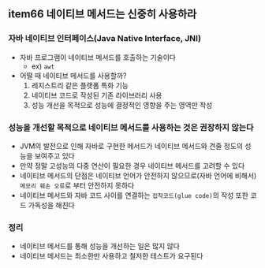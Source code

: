 ## item66 네이티브 메서드는 신중히 사용하라

### 자바 네이티브 인터페이스(Java Native Interface, JNI)
- 자바 프로그램이 네이티브 메서드를 호출하는 기술이다
  - ex) `awt`
- 어떨 때 네이티브 메서드를 사용할까?
  1. 레지스트리 같은 플랫폼 특화 기능
  2. 네이티브 코드로 작성된 기존 라이브러리 사용
  3. 성능 개선을 목적으로 성능에 결정적인 영향을 주는 영역만 작성 


### 성능을 개선할 목적으로 네이티브 메서드를 사용하는 것은 권장하지 않는다
- JVM의 발전으로 인해 자바로 구현한 메서드가 네이티브 메서드와 견줄 정도의 성능을 보여주고 있다
- 만약 정말 고성능의 다중 연산이 필요한 경우 네이티브 메서드를 고려할 수 있다
- 네이티브 메서드의 단점은 네이티브 언어가 안전하지 않으므로(자바 언어에 비해서) `메모리 훼손 오류`로 부터 안전하지 못하다
- 네이티브 메서드와 자바 코드 사이를 연결하는 `접착코드(glue code)`의 작성 또한 코드 가독성을 해친다

### 정리 
- 네이티브 메서드를 통해 성능을 개선하는 일은 많지 않다
- 네이티브 메서드는 최소한만 사용하고 철저한 테스트가 요구된다